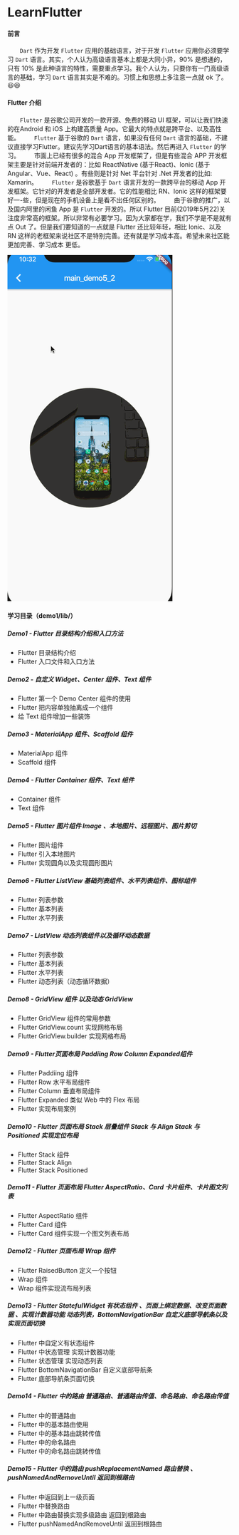 # LearnFlutter

#### 前言
&emsp;&emsp;`Dart` 作为开发 `Flutter` 应用的基础语言，对于开发 `Flutter` 应用你必须要学习 `Dart` 语言。其实，个人认为高级语言基本上都是大同小异，90% 是想通的，只有 10% 是此种语言的特性，需要重点学习。我个人认为，只要你有一门高级语言的基础，学习 `Dart` 语言其实是不难的。习惯上和思想上多注意一点就 ok 了。😃😆

#### Flutter 介绍
&emsp;&emsp;`Flutter` 是谷歌公司开发的一款开源、免费的移动 UI 框架，可以让我们快速的在Android 和 iOS 上构建高质量 App。它最大的特点就是跨平台、以及高性能。
&emsp;&emsp;`Flutter` 基于谷歌的 `Dart` 语言，如果没有任何 `Dart` 语言的基础，不建议直接学习Flutter。建议先学习Dart语言的基本语法。然后再进入 `Flutter` 的学习。
&emsp;&emsp;市面上已经有很多的混合 App 开发框架了，但是有些混合 APP 开发框架主要是针对前端开发者的：比如 ReactNative (基于React)、lonic (基于Angular、Vue、React) 。有些则是针对 Net 平台针对 .Net 开发者的比如: Xamarin。
&emsp;&emsp;`Flutter` 是谷歌基于 `Dart` 语言开发的一款跨平台的移动 App 开发框架。它针对的开发者是全部开发者。它的性能相比 RN、lonic 这样的框架要好一-些，但是现在的手机设备上是看不出任何区别的。
&emsp;&emsp;由于谷歌的推广，以及国内阿里的闲鱼 App 是 `Flutter` 开发的。所以 Flutter 目前(2019年5月22)关注度非常高的框架。所以非常有必要学习。因为大家都在学，我们不学是不是就有点 Out 了。但是我们要知道的一点就是 Flutter 还比较年轻，相比 lonic、以及 RN 这样的老框架来说社区不是特别完善。还有就是学习成本高。希望未来社区能更加完善、学习成本
更低。

![效果图](https://github.com/HanQiGod/LearnFlutter/blob/master/demo1/flutter.gif)


#### 学习目录（demo1/lib/）
##### Demo1 - Flutter 目录结构介绍和入口方法
 - Flutter 目录结构介绍    
 - Flutter 入口文件和入口方法 
##### Demo2 - 自定义 Widget、Center 组件、Text 组件
 - Flutter 第一个 Demo Center 组件的使用
 - Flutter 把内容单独抽离成一个组件 
 - 给 Text 组件增加一些装饰  
##### Demo3 - MaterialApp 组件、Scaffold 组件
 - MaterialApp 组件
 - Scaffold 组件
##### Demo4 - Flutter Container 组件、Text 组件
 - Container 组件
 - Text 组件
##### Demo5 - Flutter 图片组件 Image 、本地图片、远程图片、图片剪切
 - Flutter 图片组件 
 - Flutter 引入本地图片    
 - Flutter 实现圆角以及实现圆形图片
##### Demo6 - Flutter ListView 基础列表组件、水平列表组件、图标组件 
 - Flutter 列表参数    
 - Flutter 基本列表    
 - Flutter 水平列表
##### Demo7 - ListView 动态列表组件以及循环动态数据
 - Flutter 列表参数    
 - Flutter 基本列表  
 - Flutter 水平列表  
 - Flutter 动态列表（动态循环数据） 
##### Demo8 - GridView 组件 以及动态 GridView
 - Flutter  GridView 组件的常用参数  
 - Flutter GridView.count 实现网格布局  
 - Flutter GridView.builder 实现网格布局   
##### Demo9 - Flutter页面布局 Paddiing Row Column Expanded组件
 - Flutter Paddiing 组件
 - Flutter Row 水平布局组件  
 - Flutter Column 垂直布局组件    
 - Flutter Expanded 类似 Web 中的 Flex 布局    
 - Flutter 实现布局案例
##### Demo10 - Flutter 页面布局 Stack 层叠组件 Stack 与 Align  Stack 与Positioned 实现定位布局
 - Flutter Stack 组件
 - Flutter Stack Align 
 - Flutter Stack Positioned   

##### Demo11 - Flutter 页面布局 Flutter AspectRatio、Card 卡片组件、卡片图文列表

 - Flutter AspectRatio 组件
 - Flutter Card 组件  
 - Flutter Card 组件实现一个图文列表布局

##### Demo12 - Flutter 页面布局 Wrap 组件

 - Flutter RaisedButton 定义一个按钮
 - Wrap 组件    
 - Wrap 组件实现流布局列表

##### Demo13 - Flutter StatefulWidget 有状态组件 、页面上绑定数据、改变页面数据 、实现计数器功能 动态列表，BottomNavigationBar 自定义底部导航条以及实现页面切换

 - Flutter 中自定义有状态组件
 - Flutter 中状态管理 实现计数器功能
 - Flutter 状态管理 实现动态列表
 - Flutter BottomNavigationBar 自定义底部导航条
 -  Flutter 底部导航条页面切换

##### Demo14 - Flutter 中的路由 普通路由、普通路由传值、命名路由、命名路由传值

 - Flutter 中的普通路由
 -  Flutter 中的基本路由使用  
 - Flutter 中的基本路由跳转传值    
 -  Flutter 中的命名路由    
 - Flutter 中的命名路由跳转传值

##### Demo15 - Flutter 中的路由 pushReplacementNamed 路由替换 、pushNamedAndRemoveUntil 返回到根路由

 - Flutter 中返回到上一级页面
 -  Flutter 中替换路由 
 - Flutter 中路由替换实现多级路由 返回到根路由   
 -  Flutter pushNamedAndRemoveUntil 返回到根路由
